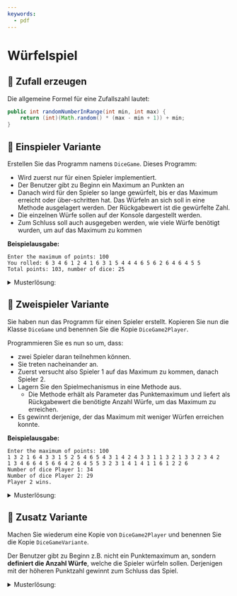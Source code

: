 ```yaml
---
keywords:
  - pdf
---
```


# Würfelspiel

## :brain: Zufall erzeugen

Die allgemeine Formel für eine Zufallszahl lautet:

```java title="Generelle Zufallszahl Formel"
public int randomNumberInRange(int min, int max) {
    return (int)(Math.random() * (max - min + 1)) + min;
}
```

## :pencil: Einspieler Variante

Erstellen Sie das Programm namens `DiceGame`. Dieses Programm:

- Wird zuerst nur für einen Spieler implementiert.
- Der Benutzer gibt zu Beginn ein Maximum an Punkten an
- Danach wird für den Spieler so lange gewürfelt, bis er das Maximum erreicht
  oder über-schritten hat. Das Würfeln an sich soll in eine Methode ausgelagert
  werden. Der Rückgabewert ist die gewürfelte Zahl.
- Die einzelnen Würfe sollen auf der Konsole dargestellt werden.
- Zum Schluss soll auch ausgegeben werden, wie viele Würfe benötigt wurden, um
  auf das Maximum zu kommen

**Beispielausgabe:**

```
Enter the maximum of points: 100
You rolled: 6 3 4 6 1 2 4 1 6 3 1 5 4 4 4 6 5 6 2 6 4 6 4 5 5
Total points: 103, number of dice: 25
```

<details><summary>Musterlösung:</summary>

```java title="DiceGame.java"
import mytools.StdInput;

public class DiceGame {

	public static void main(String[] args) {
		System.out.print("Enter the maximum of points: ");

		int maximum = StdInput.readInt();

		System.out.print("You rolled: ");
		int total = 0;
		int counter = 0;

		do {
			total = total + dice();
			counter++;

		} while (total < maximum);

		System.out.println();
		System.out.println("Total points: " + total + ", number of dice: " + counter);

	}

	public static int dice() {
		int rolled = randomNumberInRange(1, 6);
		System.out.print(rolled + " ");
		return rolled;
	}

    public static int randomNumberInRange(int min, int max) {
        return (int)(Math.random() * (max - min + 1)) + min;
    }
}
```

</details>

## :pencil: Zweispieler Variante

Sie haben nun das Programm für einen Spieler erstellt. Kopieren Sie nun die
Klasse `DiceGame` und benennen Sie die Kopie `DiceGame2Player`.

Programmieren Sie es nun so um, dass:

- zwei Spieler daran teilnehmen können.
- Sie treten nacheinander an.
- Zuerst versucht also Spieler 1 auf das Maximum zu kommen, danach Spieler 2.
- Lagern Sie den Spielmechanismus in eine Methode aus.
  - Die Methode erhält als Parameter das Punktemaximum und liefert als
    Rückgabewert die benötigte Anzahl Würfe, um das Maximum zu erreichen.
- Es gewinnt derjenige, der das Maximum mit weniger Würfen erreichen konnte.

**Beispielausgabe:**

```
Enter the maximum of points: 100
1 3 2 1 6 4 3 3 1 5 2 5 4 6 5 4 3 1 4 2 4 3 3 1 1 3 2 1 3 3 2 3 4 2
1 3 4 6 6 4 5 6 6 4 2 6 4 5 5 3 2 3 1 4 1 4 1 1 6 1 2 2 6
Number of dice Player 1: 34
Number of dice Player 2: 29
Player 2 wins.
```

<details><summary>Musterlösung:</summary>

```java
import mytools.StdInput;

public class DiceGame2Player {

	public static void main(String[] args) {
		System.out.print("Enter the maximum of points: ");

		int maximum = StdInput.readInt();

		int counter1 = play(maximum);
		System.out.println();
		int counter2 = play(maximum);

		System.out.println();
		System.out.println("Number of dice Player 1: " + counter1);
		System.out.println("Number of dice Player 2: " + counter2);

		if(counter1 < counter2) {
			System.out.println("Player 1 wins.");
		} else if(counter2 < counter1) {
			System.out.println("Player 2 wins.");
		} else {
			System.out.println("Draw.");
		}

	}

	public static int play(int max) {
		int total = 0;
		int counter = 0;

		do {
			total = total + dice();
			counter++;

		} while (total < max);

		return counter;
	}

	public static int dice() {
		int rolled = randomNumberInRange(1, 6);
		System.out.print(rolled + " ");
		return rolled;
	}

    public int randomNumberInRange(int min, int max) {
        return (int)(Math.random() * (max - min + 1)) + min;
    }
}
```

</details>

## :pencil: Zusatz Variante

Machen Sie wiederum eine Kopie von `DiceGame2Player` und benennen Sie die Kopie
`DiceGameVariante`.

Der Benutzer gibt zu Beginn z.B. nicht ein Punktemaximum an, sondern **definiert
die Anzahl Würfe**, welche die Spieler würfeln sollen. Derjenigen mit der
höheren Punktzahl gewinnt zum Schluss das Spiel.

<details><summary>Musterlösung:</summary>

```java
import mytools.StdInput;

public class DiceGameVariante {

	public static void main(String[] args) {
		System.out.print("Enter the number of dice: ");

		int numberOfDice = StdInput.readInt();

		int total1 = play(numberOfDice);
		System.out.println();
		int total2 = play(numberOfDice);

		System.out.println();
		System.out.println("Total Player 1: " + total1);
		System.out.println("Total Player 2: " + total2);

		if(total1 > total2) {
			System.out.println("Player 1 wins.");
		} else if(total2 > total1) {
			System.out.println("Player 2 wins.");
		} else {
			System.out.println("Draw.");
		}

	}

	public static int play(int numberOfDice) {
		int total = 0;
		int counter = 0;

		do {
			total = total + dice();
			counter++;

		} while (counter < numberOfDice);

		return total;
	}

	public static int dice() {
		int rolled = randomNumberInRange(1, 6);
		System.out.print(rolled + " ");
		return rolled;
	}

    public int randomNumberInRange(int min, int max) {
        return (int)(Math.random() * (max - min + 1)) + min;
    }
}
```

</details>
